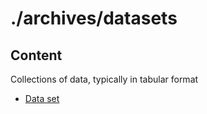 # ./archives/datasets

## Content

Collections of data, typically in tabular format

- [Data set](https://en.wikipedia.org/wiki/Data_set)
